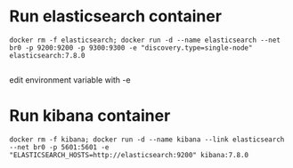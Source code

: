 # Run elasticsearch container 

```
docker rm -f elasticsearch; docker run -d --name elasticsearch --net br0 -p 9200:9200 -p 9300:9300 -e "discovery.type=single-node" elasticsearch:7.8.0
 
```
edit environment variable with -e  

# Run kibana container 

```
docker rm -f kibana; docker run -d --name kibana --link elasticsearch --net br0 -p 5601:5601 -e "ELASTICSEARCH_HOSTS=http://elasticsearch:9200" kibana:7.8.0 
```

